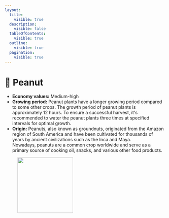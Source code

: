 ```yaml
---
layout:
  title:
    visible: true
  description:
    visible: false
  tableOfContents:
    visible: true
  outline:
    visible: true
  pagination:
    visible: true
---
```


# 🥜 Peanut

* **Economy values:** Medium-high
* **Growing period:** Peanut plants have a longer growing period compared to some other crops. The growth period of peanut plants is approximately 12 hours. To ensure a successful harvest, it's recommended to water the peanut plants three times at specified intervals for optimal growth.
*   **Origin:** Peanuts, also known as groundnuts, originated from the Amazon region of South America and have been cultivated for thousands of years by ancient civilizations such as the Inca and Maya. \
    Nowadays, peanuts are a common crop worldwide and serve as a primary source of cooking oil, snacks, and various other food products.



<div>

<figure><img src="../.gitbook/assets/4-1.png" alt="" width="175"><figcaption></figcaption></figure>

 

<figure><img src="../.gitbook/assets/tree-mid-4.png" alt=""><figcaption></figcaption></figure>

 

<figure><img src="../.gitbook/assets/tree-4.png" alt=""><figcaption></figcaption></figure>

</div>
